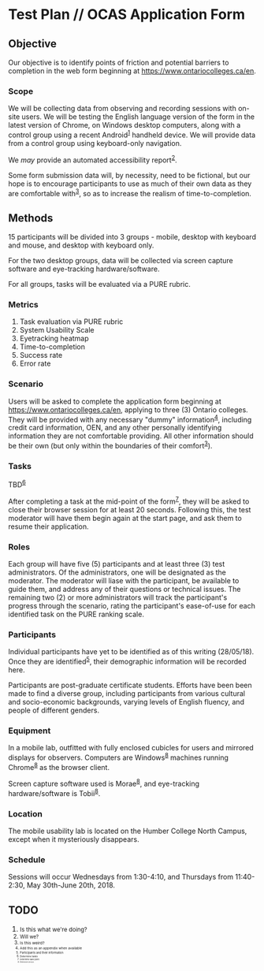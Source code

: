 # Test Plan // OCAS Application Form

## Objective

Our objective is to identify points of friction and potential barriers to completion in the web form beginning at <https://www.ontariocolleges.ca/en>.

### Scope

We will be collecting data from observing and recording sessions with on-site users. We will be testing the English language version of the form in the latest version of Chrome, on Windows desktop computers, along with a control group using a recent Android<sup><a href="footnote1">1</a></sup> handheld device. We will provide data from a control group using keyboard-only navigation. 

We <em>may</em> provide an automated accessibility report<sup><a href="footnote2">2</a></sup>. 

Some form submission data will, by necessity, need to be fictional, but our hope is to encourage participants to use as much of their own data as they are comfortable with<sup><a href="footnote3">3</a></sup>, so as to increase the realism of time-to-completion. 

## Methods

15 participants will be divided into 3 groups - mobile, desktop with keyboard and mouse, and desktop with keyboard only. 

For the two desktop groups, data will be collected via screen capture software and eye-tracking hardware/software. 

For all groups, tasks will be evaluated via a PURE rubric. 

### Metrics

1. Task evaluation via PURE rubric
2. System Usability Scale
3. Eyetracking heatmap
4. Time-to-completion
5. Success rate
6. Error rate

### Scenario

Users will be asked to complete the application form beginning at <https://www.ontariocolleges.ca/en>, applying to three (3) Ontario colleges. They will be provided with any necessary "dummy" information<sup><a href="footnote4">4</a></sup>, including credit card information, OEN, and any other personally identifying information they are not comfortable providing. All other information should be their own (but only within the boundaries of their comfort<sup><a href="footnote3">3</a></sup>). 

### Tasks

TBD<sup><a href="footnote6">6</a></sup>

After completing a task at the mid-point of the form<sup><a href="footnote7">7</a></sup>, they will be asked to close their browser session for at least 20 seconds. Following this, the test moderator will have them begin again at the start page, and ask them to resume their application.

### Roles

Each group will have five (5) participants and at least three (3) test administrators. Of the administrators, one will be designated as the moderator. The moderator will liase with the participant, be available to guide them, and address any of their questions or technical issues. The remaining two (2) or more administrators will track the participant's progress through the scenario, rating the participant's ease-of-use for each identified task on the PURE ranking scale.

### Participants

Individual participants have yet to be identified as of this writing (28/05/18). Once they are identified<sup><a href="footnote5">5</a></sup>, their demographic information will be recorded here.

Participants are post-graduate certificate students. Efforts have been been made to find a diverse group, including participants from various cultural and socio-economic backgrounds, varying levels of English fluency, and people of different genders. 

### Equipment 

In a mobile lab, outfitted with fully enclosed cubicles for users and mirrored displays for observers. Computers are Windows<sup><a href="footnote8">8</a></sup> machines running Chrome<sup><a href="footnote8">8</a></sup> as the browser client.

Screen capture software used is Morae<sup><a href="footnote8">8</a></sup>, and eye-tracking hardware/software is Tobii<sup><a href="footnote8">8</a></sup>. 

### Location

The mobile usability lab is located on the Humber College North Campus, except when it mysteriously disappears.

### Schedule

Sessions will occur Wednesdays from 1:30-4:10, and Thursdays from 11:40-2:30, May 30th-June 20th, 2018.

## TODO

<ol>
	<li><small id="footnote1">Is this what we're doing?</sup></li>
	<li><small id="footnote2">Will we?</sup></li>
	<li><small id="footnote3">Is this weird?</sup></li>
	<li><small id="footnote4">Add this as an appendix when available</sup></li>
	<li><small id="footnote5">Participants and their information</sup></li>
	<li><small id="footnote6">Determine tasks</sup></li>
	<li><small id="footnote7">Determine save point</sup></li>
	<li><small id="footnote8">Determine version</sup></li>
</ol>